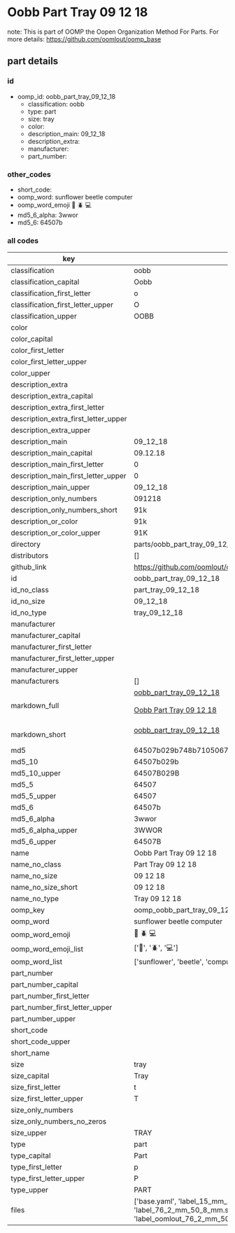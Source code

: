 # Oobb Part Tray 09 12 18  

note: This is part of OOMP the Oopen Organization Method For Parts. For more details: https://github.com/oomlout/oomp_base

##  part details





### id
* oomp_id: oobb_part_tray_09_12_18
  * classification: oobb
  * type: part
  * size: tray
  * color: 
  * description_main: 09_12_18
  * description_extra: 
  * manufacturer: 
  * part_number: 

### other_codes
* short_code: 
* oomp_word: sunflower beetle computer
* oomp_word_emoji :sunflower: :beetle: :computer:
* md5_6_alpha: 3wwor
* md5_6: 64507b

### all codes 
| key | value |  
| --- | --- |  
| classification | oobb |  
| classification_capital | Oobb |  
| classification_first_letter | o |  
| classification_first_letter_upper | O |  
| classification_upper | OOBB |  
| color |  |  
| color_capital |  |  
| color_first_letter |  |  
| color_first_letter_upper |  |  
| color_upper |  |  
| description_extra |  |  
| description_extra_capital |  |  
| description_extra_first_letter |  |  
| description_extra_first_letter_upper |  |  
| description_extra_upper |  |  
| description_main | 09_12_18 |  
| description_main_capital | 09.12.18 |  
| description_main_first_letter | 0 |  
| description_main_first_letter_upper | 0 |  
| description_main_upper | 09_12_18 |  
| description_only_numbers | 091218 |  
| description_only_numbers_short | 91k |  
| description_or_color | 91k |  
| description_or_color_upper | 91K |  
| directory | parts/oobb_part_tray_09_12_18 |  
| distributors | [] |  
| github_link | https://github.com/oomlout/oomlout_oomp_part_src/tree/main/parts/oobb_part_tray_09_12_18/working |  
| id | oobb_part_tray_09_12_18 |  
| id_no_class | part_tray_09_12_18 |  
| id_no_size | 09_12_18 |  
| id_no_type | tray_09_12_18 |  
| manufacturer |  |  
| manufacturer_capital |  |  
| manufacturer_first_letter |  |  
| manufacturer_first_letter_upper |  |  
| manufacturer_upper |  |  
| manufacturers | [] |  
| markdown_full | [oobb_part_tray_09_12_18](https://github.com/oomlout/oomlout_oomp_part_src/tree/main/parts/oobb_part_tray_09_12_18/working)<br>[](https://github.com/oomlout/oomlout_oomp_part_src/tree/main/parts/oobb_part_tray_09_12_18/working)<br>[Oobb Part Tray 09 12 18](https://github.com/oomlout/oomlout_oomp_part_src/tree/main/parts/oobb_part_tray_09_12_18/working)<br><br> |  
| markdown_short | [oobb_part_tray_09_12_18](https://github.com/oomlout/oomlout_oomp_part_src/tree/main/parts/oobb_part_tray_09_12_18/working)<br><br> |  
| md5 | 64507b029b748b710506777ce459c8b7 |  
| md5_10 | 64507b029b |  
| md5_10_upper | 64507B029B |  
| md5_5 | 64507 |  
| md5_5_upper | 64507 |  
| md5_6 | 64507b |  
| md5_6_alpha | 3wwor |  
| md5_6_alpha_upper | 3WWOR |  
| md5_6_upper | 64507B |  
| name | Oobb Part Tray 09 12 18 |  
| name_no_class | Part Tray 09 12 18 |  
| name_no_size | 09 12 18 |  
| name_no_size_short | 09 12 18 |  
| name_no_type | Tray 09 12 18 |  
| oomp_key | oomp_oobb_part_tray_09_12_18 |  
| oomp_word | sunflower beetle computer |  
| oomp_word_emoji | :sunflower: :beetle: :computer: |  
| oomp_word_emoji_list | [':sunflower:', ':beetle:', ':computer:'] |  
| oomp_word_list | ['sunflower', 'beetle', 'computer'] |  
| part_number |  |  
| part_number_capital |  |  
| part_number_first_letter |  |  
| part_number_first_letter_upper |  |  
| part_number_upper |  |  
| short_code |  |  
| short_code_upper |  |  
| short_name |  |  
| size | tray |  
| size_capital | Tray |  
| size_first_letter | t |  
| size_first_letter_upper | T |  
| size_only_numbers |  |  
| size_only_numbers_no_zeros |  |  
| size_upper | TRAY |  
| type | part |  
| type_capital | Part |  
| type_first_letter | p |  
| type_first_letter_upper | P |  
| type_upper | PART |  
| files | ['base.yaml', 'label_15_mm_30_mm.pdf', 'label_15_mm_30_mm.svg', 'label_76_2_mm_50_8_mm.pdf', 'label_76_2_mm_50_8_mm.svg', 'label_oomlout_76_2_mm_50_8_mm.pdf', 'label_oomlout_76_2_mm_50_8_mm.svg', 'readme.md', 'working.json', 'working.yaml'] |  
